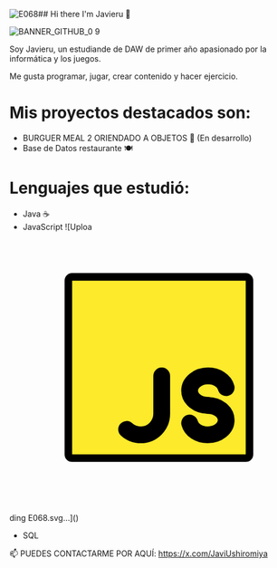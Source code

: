 ![E068](https://github.com/user-attachments/assets/231da4f5-a00f-4886-934d-dd69305fd049)## Hi there I'm Javieru 👋

![BANNER_GITHUB_0 9](https://github.com/user-attachments/assets/df7afba1-62a5-431e-a9a3-6bd0716004ee)


Soy Javieru, un estudiande de DAW de primer año apasionado por la informática y los juegos.

Me gusta programar, jugar, crear contenido y hacer ejercicio.

# Mis proyectos destacados son:
- BURGUER MEAL 2 ORIENDADO A OBJETOS 🍔 (En desarrollo)
- Base de Datos restaurante 🍽

# Lenguajes que estudió:
- Java ☕
- JavaScript ![Uploa<svg id="emoji" viewBox="0 0 72 72" version="1.1" xmlns="http://www.w3.org/2000/svg">
  <g id="color">
    <path fill="#fcea2b" d="M59.0349,60h-46.07A.9679.9679,0,0,1,12,59.0349v-46.07A.9679.9679,0,0,1,12.9651,12h46.07A.9679.9679,0,0,1,60,12.9651v46.07A.9679.9679,0,0,1,59.0349,60Z"/>
  </g>
  <g id="line" fill="none" stroke="#000" stroke-linejoin="round">
    <path stroke-width="2" d="M59.0349,60h-46.07A.9679.9679,0,0,1,12,59.0349v-46.07A.9679.9679,0,0,1,12.9651,12h46.07A.9679.9679,0,0,1,60,12.9651v46.07A.9679.9679,0,0,1,59.0349,60Z"/>
    <path stroke-linecap="round" stroke-miterlimit="10" stroke-width="4.453" d="m53.82 41.34c-0.4564-1.777-2.429-3.11-4.793-3.11-2.703 0-4.893 1.743-4.893 3.896 0 2.151 2.191 3.896 4.893 3.896l-0.1002 0.01336c2.703 0 4.893 1.745 4.893 3.896 0 2.153-2.191 3.896-4.893 3.896-2.364 0-4.337-1.336-4.793-3.112" clip-rule="evenodd"/>
    <path stroke-linecap="round" stroke-miterlimit="10" stroke-width="4.456" d="m36.74 38.23v10.03c0 3.077-2.493 5.569-5.569 5.569-1.432 0-2.738-0.5414-3.727-1.43" clip-rule="evenodd"/>
  </g>
</svg>
ding E068.svg…]()

- SQL

📫 PUEDES CONTACTARME POR AQUÍ:
https://x.com/JaviUshiromiya
